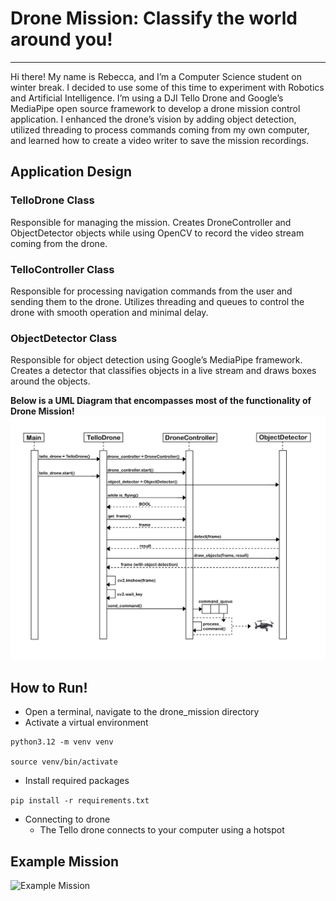 # Drone Mission: Classify the world around you!

---
Hi there! My name is Rebecca, and I’m a Computer Science student on winter break. I decided to use some of this time to experiment with Robotics 
and Artificial Intelligence. I’m using a DJI Tello Drone and Google’s MediaPipe open source framework to develop a drone mission 
control application. I enhanced the drone’s vision by adding object detection, utilized threading to process commands coming 
from my own computer, and learned how to create a video writer to save the mission recordings. 

## Application Design

### TelloDrone Class
Responsible for managing the mission. Creates DroneController and ObjectDetector objects while using OpenCV to record the video stream coming from the drone.

### TelloController Class
Responsible for processing navigation commands from the user and sending them to the drone. Utilizes threading and queues to control the drone with smooth operation and minimal delay.  

### ObjectDetector Class
Responsible for object detection using Google’s MediaPipe framework. Creates a detector that classifies objects in a live stream and draws boxes around the objects. 

**Below is a UML Diagram that encompasses most of the functionality of Drone Mission!**
![UML Diagram](images/drone_UML.jpg)

## How to Run!

- Open a terminal, navigate to the drone_mission directory 
- Activate a virtual environment

```
python3.12 -m venv venv

source venv/bin/activate
```
- Install required packages

`pip install -r requirements.txt`

- Connecting to drone
  - The Tello drone connects to your computer using a hotspot

## Example Mission
![Example Mission](images/drone_mission.gif)